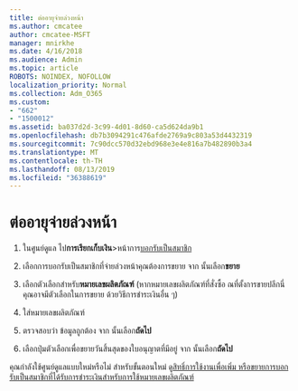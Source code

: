 ```yaml
---
title: ต่ออายุจ่ายล่วงหน้า
ms.author: cmcatee
author: cmcatee-MSFT
manager: mnirkhe
ms.date: 4/16/2018
ms.audience: Admin
ms.topic: article
ROBOTS: NOINDEX, NOFOLLOW
localization_priority: Normal
ms.collection: Adm_O365
ms.custom:
- "662"
- "1500012"
ms.assetid: ba037d2d-3c99-4d01-8d60-ca5d624da9b1
ms.openlocfilehash: db7b3094291c476afde2769a9c803a53d4432319
ms.sourcegitcommit: 7c90dcc570d32ebd968e3e4e816a7b482890b3a4
ms.translationtype: MT
ms.contentlocale: th-TH
ms.lasthandoff: 08/13/2019
ms.locfileid: "36388619"
---
```

# <a name="prepaid-renewal"></a>ต่ออายุจ่ายล่วงหน้า

1. ในศูนย์ดูแล ไป**การเรียกเก็บเงิน**\>หน้าการ[บอกรับเป็นสมาชิก](https://go.microsoft.com/fwlink/p/?linkid=842054)

2. เลือกการบอกรับเป็นสมาชิกที่จ่ายล่วงหน้าคุณต้องการขยาย จาก นั้นเลือก**ขยาย**

3. เลือกตัวเลือกสำหรับ**หมายเลขผลิตภัณฑ์** (หากหมายเลขผลิตภัณฑ์ที่สั่งซื้อ ณที่ตั้งการขายปลีกนี่ คุณอาจมีตัวเลือกในการขยาย ด้วยวิธีการชำระเงินอื่น ๆ)

4. ใส่หมายเลขผลิตภัณฑ์

5. ตรวจสอบว่า ข้อมูลถูกต้อง จาก นั้นเลือก**ถัดไป**

6. เลือกปุ่มตัวเลือกเพื่อขยายวันสิ้นสุดของใบอนุญาตที่มีอยู่ จาก นั้นเลือก**ถัดไป**

คุณกำลังใช้ศูนย์ดูแลแบบใหม่หรือไม่ สำหรับขั้นตอนใหม่ ดู[สิทธิ์การใช้งานเพื่อเพิ่ม หรือขยายการบอกรับเป็นสมาชิกที่ได้รับการชำระเงินสำหรับการใช้หมายเลขผลิตภัณฑ์](https://docs.microsoft.com/en-us/office365/admin/misc/add-licenses-using-product-key)